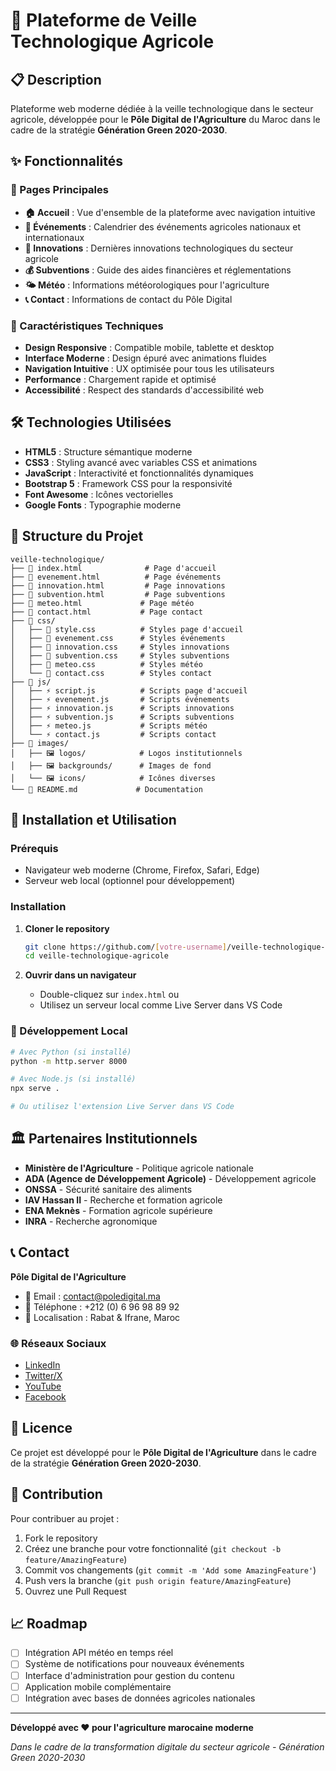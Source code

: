 # 🌾 Plateforme de Veille Technologique Agricole

## 📋 Description

Plateforme web moderne dédiée à la veille technologique dans le secteur agricole, développée pour le **Pôle Digital de l'Agriculture** du Maroc dans le cadre de la stratégie **Génération Green 2020-2030**.

## ✨ Fonctionnalités

### 🎯 Pages Principales
- **🏠 Accueil** : Vue d'ensemble de la plateforme avec navigation intuitive
- **📅 Événements** : Calendrier des événements agricoles nationaux et internationaux
- **🚀 Innovations** : Dernières innovations technologiques du secteur agricole
- **💰 Subventions** : Guide des aides financières et réglementations
- **🌤️ Météo** : Informations météorologiques pour l'agriculture
- **📞 Contact** : Informations de contact du Pôle Digital

### 🎨 Caractéristiques Techniques
- **Design Responsive** : Compatible mobile, tablette et desktop
- **Interface Moderne** : Design épuré avec animations fluides
- **Navigation Intuitive** : UX optimisée pour tous les utilisateurs
- **Performance** : Chargement rapide et optimisé
- **Accessibilité** : Respect des standards d'accessibilité web

## 🛠️ Technologies Utilisées

- **HTML5** : Structure sémantique moderne
- **CSS3** : Styling avancé avec variables CSS et animations
- **JavaScript** : Interactivité et fonctionnalités dynamiques
- **Bootstrap 5** : Framework CSS pour la responsivité
- **Font Awesome** : Icônes vectorielles
- **Google Fonts** : Typographie moderne

## 📁 Structure du Projet

```
veille-technologique/
├── 📄 index.html              # Page d'accueil
├── 📄 evenement.html          # Page événements
├── 📄 innovation.html         # Page innovations
├── 📄 subvention.html         # Page subventions
├── 📄 meteo.html             # Page météo
├── 📄 contact.html           # Page contact
├── 📁 css/
│   ├── 🎨 style.css          # Styles page d'accueil
│   ├── 🎨 evenement.css      # Styles événements
│   ├── 🎨 innovation.css     # Styles innovations
│   ├── 🎨 subvention.css     # Styles subventions
│   ├── 🎨 meteo.css          # Styles météo
│   └── 🎨 contact.css        # Styles contact
├── 📁 js/
│   ├── ⚡ script.js          # Scripts page d'accueil
│   ├── ⚡ evenement.js       # Scripts événements
│   ├── ⚡ innovation.js      # Scripts innovations
│   ├── ⚡ subvention.js      # Scripts subventions
│   ├── ⚡ meteo.js           # Scripts météo
│   └── ⚡ contact.js         # Scripts contact
├── 📁 images/
│   ├── 🖼️ logos/            # Logos institutionnels
│   ├── 🖼️ backgrounds/      # Images de fond
│   └── 🖼️ icons/            # Icônes diverses
└── 📄 README.md             # Documentation
```

## 🚀 Installation et Utilisation

### Prérequis
- Navigateur web moderne (Chrome, Firefox, Safari, Edge)
- Serveur web local (optionnel pour développement)

### Installation
1. **Cloner le repository**
   ```bash
   git clone https://github.com/[votre-username]/veille-technologique-agricole.git
   cd veille-technologique-agricole
   ```

2. **Ouvrir dans un navigateur**
   - Double-cliquez sur `index.html` ou
   - Utilisez un serveur local comme Live Server dans VS Code

### 🔧 Développement Local
```bash
# Avec Python (si installé)
python -m http.server 8000

# Avec Node.js (si installé)
npx serve .

# Ou utilisez l'extension Live Server dans VS Code
```

## 🏛️ Partenaires Institutionnels

- **Ministère de l'Agriculture** - Politique agricole nationale
- **ADA (Agence de Développement Agricole)** - Développement agricole
- **ONSSA** - Sécurité sanitaire des aliments
- **IAV Hassan II** - Recherche et formation agricole
- **ENA Meknès** - Formation agricole supérieure
- **INRA** - Recherche agronomique

## 📞 Contact

**Pôle Digital de l'Agriculture**
- 📧 Email : contact@poledigital.ma
- 📱 Téléphone : +212 (0) 6 96 98 89 92
- 📍 Localisation : Rabat & Ifrane, Maroc

### 🌐 Réseaux Sociaux
- [LinkedIn](https://www.linkedin.com/company/pôle-digital/posts/?feedView=all)
- [Twitter/X](https://x.com/Pole_Digital_Ma)
- [YouTube](https://www.youtube.com/@PoleDigital)
- [Facebook](https://www.facebook.com/poledigital.ma)

## 📝 Licence

Ce projet est développé pour le **Pôle Digital de l'Agriculture** dans le cadre de la stratégie **Génération Green 2020-2030**.

## 🤝 Contribution

Pour contribuer au projet :
1. Fork le repository
2. Créez une branche pour votre fonctionnalité (`git checkout -b feature/AmazingFeature`)
3. Commit vos changements (`git commit -m 'Add some AmazingFeature'`)
4. Push vers la branche (`git push origin feature/AmazingFeature`)
5. Ouvrez une Pull Request

## 📈 Roadmap

- [ ] Intégration API météo en temps réel
- [ ] Système de notifications pour nouveaux événements
- [ ] Interface d'administration pour gestion du contenu
- [ ] Application mobile complémentaire
- [ ] Intégration avec bases de données agricoles nationales

---

**Développé avec ❤️ pour l'agriculture marocaine moderne**

*Dans le cadre de la transformation digitale du secteur agricole - Génération Green 2020-2030*